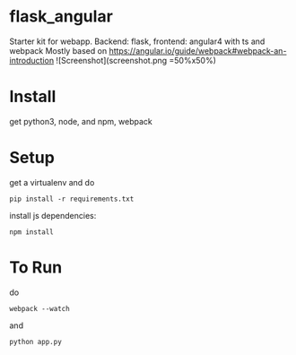 # flask_angular
Starter kit for webapp. Backend: flask, frontend: angular4 with ts and webpack
Mostly based on https://angular.io/guide/webpack#webpack-an-introduction
![Screenshot](screenshot.png =50%x50%)

# Install
get python3, node, and npm, webpack

# Setup
get a virtualenv and do 
```
pip install -r requirements.txt
```
install js dependencies:
```
npm install
```
# To Run
do 
```
webpack --watch
```
and 
```
python app.py
```

